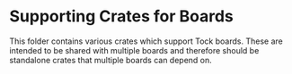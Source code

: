Supporting Crates for Boards
============================

This folder contains various crates which support Tock boards. These are
intended to be shared with multiple boards and therefore should be standalone
crates that multiple boards can depend on.

